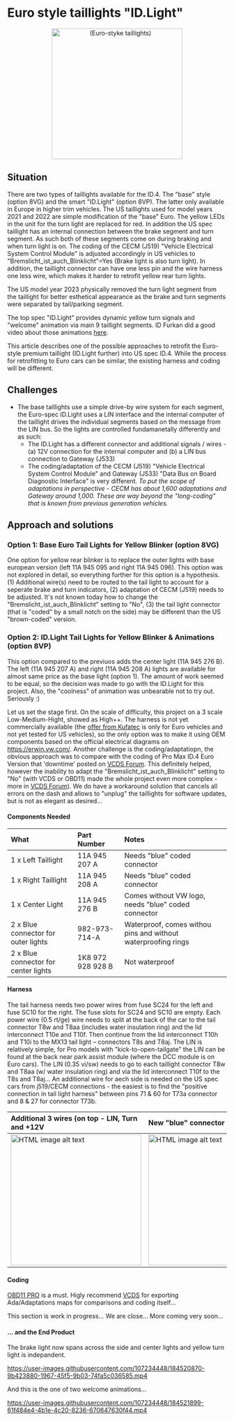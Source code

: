 # Euro style taillights "ID.Light"
<div align="center">
  <img src="https://user-images.githubusercontent.com/107234448/183325196-1d971dd4-d042-40c1-9f65-0b1fc437ba41.jpeg" alt="(Euro-styke taillights)" width="300px">
</div>

## Situation
There are two types of taillights available for the ID.4. The "base" style (option 8VG) and the smart "ID.Light" (option 8VP). The latter only available in Europe in higher trim vehicles. The US taillights used for model years 2021 and 2022 are simple modification of the "base" Euro. The yellow LEDs in the unit for the turn light are replaced for red. In addition the US spec taillight has an internal connection between the brake segment and turn segment. As such both of these segments come on during braking and when turn light is on. The coding of the CECM (J519) "Vehicle Electrical System Control Module" is adjusted accordingly in US vehicles to "Bremslicht_ist_auch_Blinklicht"=Yes (Brake light is also turn light). In addition, the taillight connector can have one less pin and the wire harness one less wire, which makes it harder to retrofit yellow rear turn lights.

The US model year 2023 physically removed the turn light segment from the taillight for better esthetical appearance as the brake and turn segments were separated by tail/parking segment.

The top spec "ID.Light" provides dynamic yellow turn signals and "welcome" animation via main 9 taillight segments. ID Furkan did a good video about those animations [here](https://www.youtube.com/watch?v=KCvncdPqyN0).

This article describes one of the possible approaches to retrofit the Euro-style premium taillight (ID.Light further) into US spec ID.4. While the process for retrofitting to Euro cars can be similar, the existing harness and coding will be different.



## Challenges
- The base taillights use a simple drive-by wire system for each segment, the Euro-spec ID.Light uses a LIN interface and the internal computer of the taillight drives the individual segments based on the message from the LIN bus. So the lights are controlled fundamanetally differently and as such: 
  - The ID.Light has a different connector and additional signals / wires - (a) 12V connection for the internal computer and (b) a LIN bus connection to Gateway (J533)
  - The coding/adaptation of the CECM (J519) "Vehicle Electrical System Control Module" and Gateway (J533) "Data Bus on Board Diagnostic Interface" is very different. *To put the scope of adaptations in perspective - CECM has about 1,600 adaptations and Gateway around 1,000. These are way beyond the "long-coding" that is known from previous generation vehicles.*

## Approach and solutions

### Option 1: Base Euro Tail Lights for Yellow Blinker (option 8VG)
One option for yellow rear blinker is to replace the outer lights with base european version (left 11A 945 095 and right 11A 945 096). This option was not explored in detail, so everything further for this option is a hypothesis. (1) Additional wire(s) need to be routed to the tail light to account for a seperate brake and turn indicators, (2) adaptation of CECM (J519) needs to be adjusted. It's not known today how to change the "Bremslicht_ist_auch_Blinklicht" setting to "No", (3) the tail light connector (that is "coded" by a small notch on the side) may be different than the US "brown-coded" version. 

### Option 2: ID.Light Tail Lights for Yellow Blinker & Animations (option 8VP)
This option compared to the previuos adds the center light (11A 945 276 B). The left (11A 945 207 A) and right (11A 945 208 A) lights are available for almost same price as the base light (option 1). The amount of work seemed to be equal, so the decision was made to go with the ID.Light for this project. Also, the "coolness" of animation was unbearable not to try out. Seriously :)

Let us set the stage first. On the scale of difficulty, this project on a 3 scale Low-Medium-Hight, showed as High++. The harness is not yet commercially available (the [offer from Kufatec](https://www.kufatec.com/en/light-sight/taillights/complete-set-led-rear-lights-with-dynamic-flashing-light-for-vw-id4-e21-46455) is only for Euro vehicles and not yet tested for US vehicles), so the only option was to make it using OEM components based on the official electrical diagrams on https://erwin.vw.com/. Another challenge is the coding/adaptatiopn, the obvious approach was to compare with the coding of Pro Max ID.4 Euro Version that 'downtime' posted on [VCDS Forum](https://forums.ross-tech.com/index.php?threads/27745/). This definitely helped, however the inability to adapt the "Bremslicht_ist_auch_Blinklicht" setting to "No" (with VCDS or OBD11) made the whole project even more complex - more in [VCDS Forum](https://forums.ross-tech.com/index.php?threads/33372/#post-281097)). We do have a workaround solution that cancels all errors on the dash and allows to "unplug" the taillights for software updates, but is not as elegant as desired...

#### Components Needed

| What | Part Number | Notes
| :------------- | :------------- | :----
| 1 x Left Taillight | 11A 945 207 A | Needs "blue" coded connector
| 1 x Right Taillight | 11A 945 208 A | Needs "blue" coded connector
| 1 x Center Light | 11A 945 276 B | Comes without VW logo, needs "blue" coded connector
| 2 x Blue connector for outer lights | 982-973-714-A | Waterproof, comes withou pins and without waterproofing rings
| 2 x Blue connector for center lights | 1K8 972 928 928 B | Not waterproof

#### Harness
The tail harness needs two power wires from fuse SC24 for the left and fuse SC10 for the right. The fuse slots for SC24 and SC10 are empty. Each power wire (0.5 rt/ge) wire needs to split at the back of the car to the tail connector T8w and T8aa (includes water insulation ring) and the lid interconnect T10e and T10f. Then continue from the lid interconnect T10h and T10i to the MX13 tail light – connectors T8s and T8aj. The LIN is relatively simple, for Pro models with "kick-to-open-tailgate" the LIN can be found at the back near park assist module (where the DCC module is on Euro cars). The LIN (0.35 vi/sw) needs to go to each taillight connector T8w and T8aa (w/ water insulation ring) and via the lid interconnect T10f to the T8s and T8aj… An additional wire for aech side is needed on the US spec cars from j519/CECM connections - the easiest is to find the "positive connection in tail light harness" between pins 71 & 60 for T73a connector and 8 & 27 for connector T73b.

| Additional 3 wires (on top - LIN, Turn and +12V | New "blue" connector | Ready to plug in
| :------------- | :------------- | :----
| <img src="https://user-images.githubusercontent.com/107234448/184520654-5c01c179-a1b6-4d28-a6e8-eaa79c23d6da.jpeg" alt="HTML image alt text" title="Optional image title" width="300px"> | <img src="https://user-images.githubusercontent.com/107234448/184520530-3085aaa9-76d3-411c-acad-f30af95224f9.jpeg" alt="HTML image alt text" title="Optional image title" width="300px"> | <img src="https://user-images.githubusercontent.com/107234448/184520535-19230822-567c-4521-8720-42f257af099d.jpeg" alt="HTML image alt text" title="Optional image title" width="300px">
       
#### Coding
[OBD11 PRO](https://obdeleven.com/en/) is a must. Higly recommend [VCDS](https://store.ross-tech.com/shop/vchv2_ent/) for exporting Ada/Adaptations maps for comparisons and coding itself... 

This section is work in progress... We are close... More coming very soon...




#### ... and the End Product

The brake light now spans across the side and center lights and yellow turn light is indepandent.

https://user-images.githubusercontent.com/107234448/184520870-9b423880-1967-45f5-9b03-74fa5c036585.mp4

And this is the one of two welcome animations...

https://user-images.githubusercontent.com/107234448/184521899-61f484e4-4b1e-4c20-8236-670647630f44.mp4


